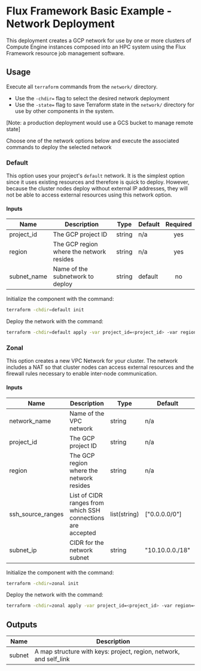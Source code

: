 # Flux Framework Basic Example - Network Deployment

This deployment creates a GCP network for use by one or more clusters of Compute Engine instances
composed into an HPC system using the Flux Framework resource job management software.

## Usage

Execute all `terraform` commands from the `network/` directory. 

- Use the `-chdir=` flag to select the desired network deployment 
- Use the `-state=` flag to save Terraform state in the `network/` directory for use by other components in the system. 

[Note: a production deployment would use a GCS bucket to manage remote state]

Choose one of the network options below and execute the associated commands to deploy the selected network

### Default

This option uses your project's `default` network. It is the simplest option since it uses existing resources and
therefore is quick to deploy. However, because the cluster nodes deploy without external IP addresses, they will not
be able to access external resources using this network option.

#### Inputs

| Name | Description | Type | Default | Required |
|------|-------------|------|---------|:--------:|
| project_id | The GCP project ID | string | n/a | yes |
| region | The GCP region where the network resides | string | n/a | yes |
| subnet_name | Name of the subnetwork to deploy | string | default | no |

Initialize the component with the command:

```bash
terraform -chdir=default init
```

Deploy the network with the command:

```bash
terraform -chdir=default apply -var project_id=<project_id> -var region=<region> -state=$PWD/terraform.tfstate
```

### Zonal

This option creates a new VPC Network for your cluster. The network includes a NAT so that cluster nodes can access
external resources and the firewall rules necessary to enable inter-node communication.

#### Inputs

| Name | Description | Type | Default | Required |
|------|-------------|------|---------|:--------:|
| network_name | Name of the VPC network | string | n/a | yes |
| project_id | The GCP project ID | string | n/a | yes |
| region | The GCP region where the network resides | string | n/a | yes |
| ssh_source_ranges | List of CIDR ranges from which SSH connections are accepted | list(string) | ["0.0.0.0/0"] | no |
| subnet_ip | CIDR for the network subnet | string | "10.10.0.0./18" | no |

Initialize the component with the command:

```bash
terraform -chdir=zonal init
```

Deploy the network with the command:

```bash
terraform -chdir=zonal apply -var project_id=<project_id> -var region=<region> -var network_name=<network_name> -state=$PWD/terraform.tfstate
```

## Outputs

| Name | Description |
|------|-------------|
| subnet | A map structure with keys: project, region, network, and self_link |
